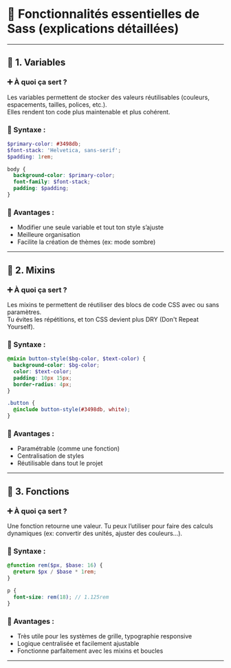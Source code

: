 # 🧪 Fonctionnalités essentielles de Sass (explications détaillées)

---

## 🎨 1. Variables

### ➕ À quoi ça sert ?
Les variables permettent de stocker des valeurs réutilisables (couleurs, espacements, tailles, polices, etc.).  
Elles rendent ton code plus maintenable et plus cohérent.

### 🧾 Syntaxe :
```scss
$primary-color: #3498db;
$font-stack: 'Helvetica, sans-serif';
$padding: 1rem;

body {
  background-color: $primary-color;
  font-family: $font-stack;
  padding: $padding;
}
```

### 🎯 Avantages :
- Modifier une seule variable et tout ton style s’ajuste
- Meilleure organisation
- Facilite la création de thèmes (ex: mode sombre)

---

## 🧩 2. Mixins

### ➕ À quoi ça sert ?
Les mixins te permettent de réutiliser des blocs de code CSS avec ou sans paramètres.  
Tu évites les répétitions, et ton CSS devient plus DRY (Don't Repeat Yourself).

### 🧾 Syntaxe :
```scss
@mixin button-style($bg-color, $text-color) {
  background-color: $bg-color;
  color: $text-color;
  padding: 10px 15px;
  border-radius: 4px;
}

.button {
  @include button-style(#3498db, white);
}
```

### 🎯 Avantages :
- Paramétrable (comme une fonction)
- Centralisation de styles
- Réutilisable dans tout le projet

---
## 🧠 3. Fonctions

### ➕ À quoi ça sert ?
Une fonction retourne une valeur. Tu peux l’utiliser pour faire des calculs dynamiques (ex: convertir des unités, ajuster des couleurs…).

### 🧾 Syntaxe :
```scss
@function rem($px, $base: 16) {
  @return $px / $base * 1rem;
}

p {
  font-size: rem(18); // 1.125rem
}
```

### 🎯 Avantages :
- Très utile pour les systèmes de grille, typographie responsive
- Logique centralisée et facilement ajustable
- Fonctionne parfaitement avec les mixins et boucles

---
